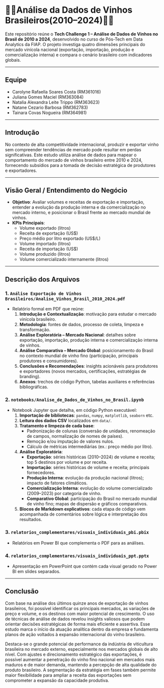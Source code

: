 # 🍇🍷Análise da Dados de Vinhos Brasileiros(2010–2024)🍷🍇

Este repositório reúne o **Tech Challenge 1 – Análise de Dados de Vinhos no Brasil de 2010 a 2024**, desenvolvido no curso de Pós-Tech em Data Analytics da FIAP. O projeto investiga quatro dimensões principais do mercado vinícola nacional (exportação, importação, produção e comercialização interna) e compara o cenário brasileiro com indicadores globais.

---

## Equipe

- Carolyne Rafaella Soares Costa (RM361016)  
- Juliana Gomes Maciel (RM363084)  
- Natalia Alexandra Leite Trippo (RM363623)  
- Natane Cezario Barbosa (RM362783)  
- Tainara Covas Nogueira (RM364981)  

---

## Introdução

No contexto de alta competitividade internacional, produzir e exportar vinho sem compreender tendências de mercado pode resultar em perdas significativas. Este estudo utiliza análise de dados para mapear o comportamento do mercado de vinhos brasileiro entre 2010 e 2024, fornecendo subsídios para a tomada de decisão estratégica de produtores e exportadores.

---

## Visão Geral / Entendimento do Negócio

- **Objetivo**: Avaliar volumes e receitas de exportação e importação, entender a evolução da produção interna e da comercialização no mercado interno, e posicionar o Brasil frente ao mercado mundial de vinhos.  
- **KPIs Principais**:  
  - Volume exportado (litros)  
  - Receita de exportação (US$)  
  - Preço médio por litro exportado (US$/L)  
  - Volume importado (litros)  
  - Receita de importação (US$)  
  - Volume produzido (litros)  
  - Volume comercializado internamente (litros)  

---
## Descrição dos Arquivos

### 1. `Análise Exportação de Vinhos Brasileiros/Analise_Vinhos_Brasil_2010_2024.pdf`
- Relatório formal em PDF que reúne:
  1. **Introdução e Contextualização**: motivação para estudar o mercado vinícola brasileiro.
  2. **Metodologia**: fontes de dados, processo de coleta, limpeza e transformação.
  3. **Análise Exploratória – Mercado Nacional**: detalhes sobre exportação, importação, produção interna e comercialização interna de vinhos.
  4. **Análise Comparativa – Mercado Global**: posicionamento do Brasil no contexto mundial de vinho fino (participação, principais produtores e consumidores).
  5. **Conclusões e Recomendações**: insights acionáveis para produtores e exportadores (novos mercados, certificações, estratégias de branding).
  6. **Anexos**: trechos de código Python, tabelas auxiliares e referências bibliográficas.

### 2. `notebooks/Analise_de_Dados_de_Vinhos_no_Brasil.ipynb`
- Notebook Jupyter que detalha, em código Python executável:
  1. **Importação de bibliotecas**: `pandas`, `numpy`, `matplotlib`, `seaborn` etc.
  2. **Leitura dos dados CSV** localizados em `data/`.
  3. **Tratamento e limpeza de cada base**:
     - Padronização de colunas (conversão de unidades, renomeação de campos, normalização de nomes de países).
     - Remoção e/ou imputação de valores nulos.
     - Cálculo de métricas intermediárias (ex.: preço médio por litro).
  4. **Análise Exploratória**:
     - **Exportação**: séries históricas (2010–2024) de volume e receita; top 5 destinos por volume e por receita.
     - **Importação**: séries históricas de volume e receita; principais fornecedores.
     - **Produção Interna**: evolução da produção nacional (litros); impacto de fatores climáticos.
     - **Comercialização Interna**: evolução do volume comercializado (2009–2023) por categoria de vinho.
     - **Comparativo Global**: participação do Brasil no mercado mundial de vinho fino; mapas de dispersão e gráficos comparativos.
  5. **Blocos de Markdown explicativos**: cada etapa de código vem acompanhada de comentários sobre lógica e interpretação dos resultados.

### 3. `relatorios_complementares/visuais_individuais_pbi.pbix`
- Relatórios em Power BI que complementa o PDF para as análises.

### 4. `relatorios_complementares/visuais_individuais_ppt.pptx`
- Apresentação em PowerPoint que contém cada visual gerado no Power BI em slides separados.

---
## Conclusão

Com base na análise dos últimos quinze anos de exportação de vinhos brasileiros, foi possível identificar os principais mercados, as variações de preço e volume, e os destinos com maior potencial de crescimento. O uso de técnicas de análise de dados revelou insights valiosos que podem orientar decisões estratégicas de forma mais eficiente e assertiva. Esse estudo marca o início da atuação analítica dentro da empresa e fundamenta planos de ação voltados à expansão internacional do vinho brasileiro.

Destaca-se o grande potencial de performance da indústria de viticultura brasileira no mercado externo, especialmente nos mercados globais de alto nível. Com ajustes e direcionamento estratégico das exportações, é possível aumentar a penetração do vinho fino nacional em mercados mais maduros e de maior demanda, mantendo a percepção de alta qualidade do produto brasileiro. A segmentação da estratégia em fases também permite maior flexibilidade para ampliar a receita das exportações sem comprometer a expansão da capacidade produtiva.




